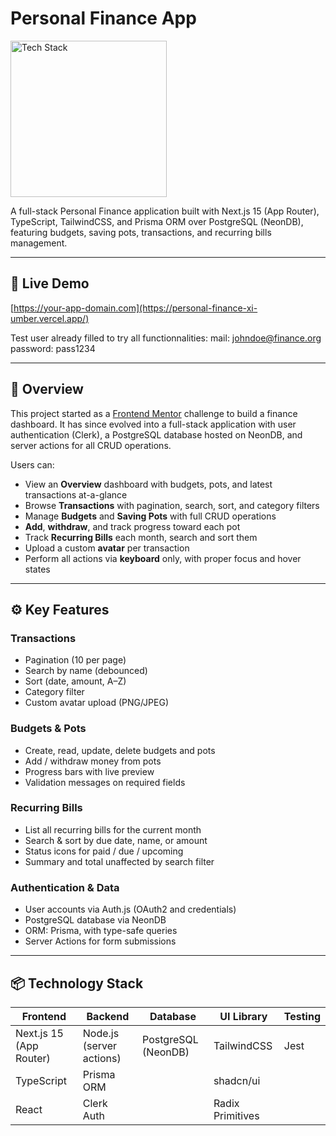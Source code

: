 # Personal Finance App

<img src="https://img.shields.io/badge/stack-Next.js%20%7C%20TypeScript%20%7C%20TailwindCSS-000?logo=next.js&logoColor=white&labelColor=000000&color=007ACC" alt="Tech Stack" width="250" />

A full-stack Personal Finance application built with Next.js 15 (App Router), TypeScript, TailwindCSS, and Prisma ORM over PostgreSQL (NeonDB), featuring budgets, saving pots, transactions, and recurring bills management.

---

## 🔗 Live Demo

[https://your-app-domain.com](https://personal-finance-xi-umber.vercel.app/)

Test user already filled to try all functionnalities:
mail: johndoe@finance.org
password: pass1234

---

## 🚀 Overview

This project started as a [Frontend Mentor](https://www.frontendmentor.io/) challenge to build a finance dashboard. It has since evolved into a full-stack application with user authentication (Clerk), a PostgreSQL database hosted on NeonDB, and server actions for all CRUD operations.

Users can:

- View an **Overview** dashboard with budgets, pots, and latest transactions at-a-glance
- Browse **Transactions** with pagination, search, sort, and category filters
- Manage **Budgets** and **Saving Pots** with full CRUD operations
- **Add**, **withdraw**, and track progress toward each pot
- Track **Recurring Bills** each month, search and sort them
- Upload a custom **avatar** per transaction
- Perform all actions via **keyboard** only, with proper focus and hover states

---

## ⚙️ Key Features

### Transactions

- Pagination (10 per page)
- Search by name (debounced)
- Sort (date, amount, A–Z)
- Category filter
- Custom avatar upload (PNG/JPEG)

### Budgets & Pots

- Create, read, update, delete budgets and pots
- Add / withdraw money from pots
- Progress bars with live preview
- Validation messages on required fields

### Recurring Bills

- List all recurring bills for the current month
- Search & sort by due date, name, or amount
- Status icons for paid / due / upcoming
- Summary and total unaffected by search filter

### Authentication & Data

- User accounts via Auth.js (OAuth2 and credentials)
- PostgreSQL database via NeonDB
- ORM: Prisma, with type-safe queries
- Server Actions for form submissions

---

## 📦 Technology Stack

| Frontend                | Backend                  | Database            | UI Library       | Testing |
| ----------------------- | ------------------------ | ------------------- | ---------------- | ------- |
| Next.js 15 (App Router) | Node.js (server actions) | PostgreSQL (NeonDB) | TailwindCSS      | Jest    |
| TypeScript              | Prisma ORM               |                     | shadcn/ui        |         |
| React                   | Clerk Auth               |                     | Radix Primitives |         |
